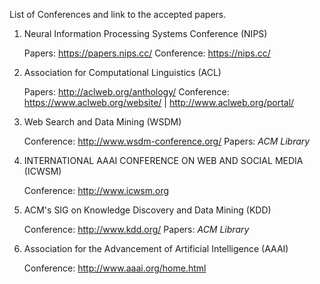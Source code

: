 List of Conferences and link to the accepted papers.

1. Neural Information Processing Systems Conference (NIPS)

    Papers: https://papers.nips.cc/
    Conference: https://nips.cc/

2. Association for Computational Linguistics (ACL)

    Papers: http://aclweb.org/anthology/
    Conference: https://www.aclweb.org/website/ | http://www.aclweb.org/portal/

3. Web Search and Data Mining (WSDM)

    Conference: http://www.wsdm-conference.org/
    Papers: _ACM Library_

4. INTERNATIONAL AAAI CONFERENCE ON WEB AND SOCIAL MEDIA (ICWSM)

    Conference: http://www.icwsm.org

5. ACM's SIG on Knowledge Discovery and Data Mining (KDD)

    Conference: http://www.kdd.org/
    Papers: _ACM Library_

6. Association for the Advancement of Artificial Intelligence (AAAI)

    Conference: http://www.aaai.org/home.html